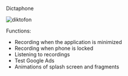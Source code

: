 Dictaphone

![diktofon](https://github.com/user-attachments/assets/f056e504-69a3-40f0-89bc-649ff3dcd05f)

Functions:
- Recording when the application is minimized
- Recording when phone is locked
- Listening to recordings
- Test Google Ads
- Аnimations of splash screen and fragments

